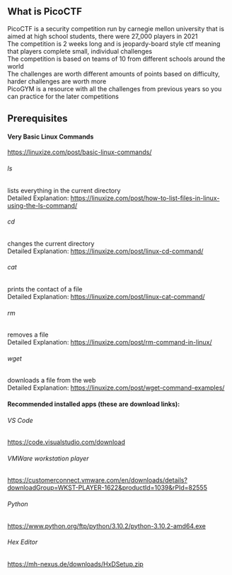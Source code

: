 ## What is PicoCTF
  PicoCTF is a security competition run by carnegie mellon university that is aimed at high school students, there were 27_000 players in 2021  
  The competition is 2 weeks long and is jeopardy-board style ctf meaning that players complete small, individual challenges  
  The competition is based on teams of 10 from different schools around the world  
  The challenges are worth different amounts of points based on difficulty, harder challenges are worth more  
  PicoGYM is a resource with all the challenges from previous years so you can practice for the later competitions  

## Prerequisites
  
  #### Very Basic Linux Commands
  https://linuxize.com/post/basic-linux-commands/  
  ###### ls  
  lists everything in the current directory  
  Detailed Explanation: https://linuxize.com/post/how-to-list-files-in-linux-using-the-ls-command/  
  ###### cd  
  changes the current directory  
  Detailed Explanation: https://linuxize.com/post/linux-cd-command/  
  ###### cat  
  prints the contact of a file  
  Detailed Explanation: https://linuxize.com/post/linux-cat-command/  
  ###### rm  
  removes a file  
  Detailed Explanation: https://linuxize.com/post/rm-command-in-linux/  
  ###### wget  
  downloads a file from the web  
  Detailed Explanation: https://linuxize.com/post/wget-command-examples/  
      
  #### Recommended installed apps (these are download links):  
  ###### VS Code  
  https://code.visualstudio.com/download  
  ###### VMWare workstation player  
  https://customerconnect.vmware.com/en/downloads/details?downloadGroup=WKST-PLAYER-1622&productId=1039&rPId=82555  
  ###### Python  
  https://www.python.org/ftp/python/3.10.2/python-3.10.2-amd64.exe  
  ###### Hex Editor  
  https://mh-nexus.de/downloads/HxDSetup.zip  
    
